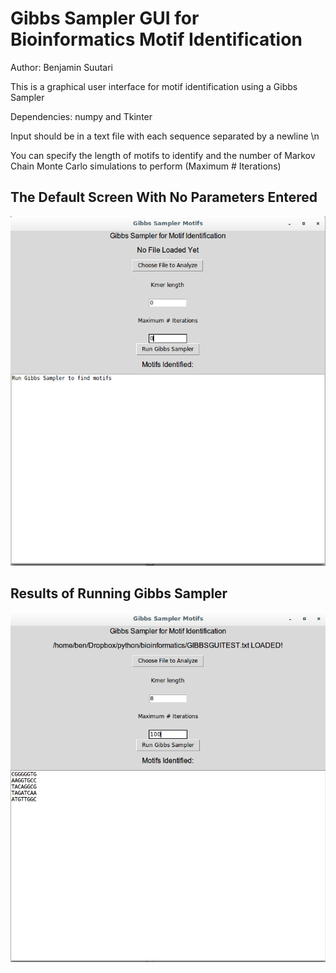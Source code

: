 
#	Gibbs Sampler GUI for Bioinformatics Motif Identification	#                                                        

Author: Benjamin Suutari


This is a graphical user interface for motif identification using a Gibbs Sampler

Dependencies: numpy and Tkinter

Input should be in a text file with each sequence separated by a newline \n

You can specify the length of motifs to identify and the number of Markov Chain Monte Carlo simulations to perform (Maximum # Iterations)
##	The Default Screen With No Parameters Entered	##
![alt text](screenshots/defaultscreen.png "This is the screen you will see on opening")
##	Results of Running Gibbs Sampler	##
![alt text](screenshots/RunScreen.png "Example of screen after running Gibbs Sampler on a file with desired parameters")
